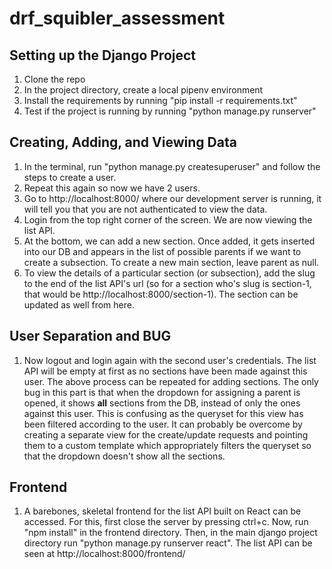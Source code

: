 # drf_squibler_assessment

## Setting up the Django Project

1. Clone the repo
2. In the project directory, create a local pipenv environment
3. Install the requirements by running "pip install -r requirements.txt"
4. Test if the project is running by running "python manage.py runserver"

## Creating, Adding, and Viewing Data

1. In the terminal, run "python manage.py createsuperuser" and follow the steps to create a user.
2. Repeat this again so now we have 2 users.
3. Go to http://localhost:8000/ where our development server is running, it will tell you that you are not authenticated to view the data.
4. Login from the top right corner of the screen. We are now viewing the list API.
5. At the bottom, we can add a new section. Once added, it gets inserted into our DB and appears in the list of possible parents if we want to create a subsection. To create a new main section, leave parent as null.
6. To view the details of a particular section (or subsection), add the slug to the end of the list API's url (so for a section who's slug is section-1, that would be http://localhost:8000/section-1). The section can be updated as well from here. 

## User Separation and BUG
1. Now logout and login again with the second user's credentials. The list API will be empty at first as no sections have been made against this user. The above process can be repeated for adding sections. The only bug in this part is that when the dropdown for assigning a parent is opened, it shows **all** sections from the DB, instead of only the ones against this user. This is confusing as the queryset for this view has been filtered according to the user. It can probably be overcome by creating a separate view for the create/update requests  and pointing them to a custom template which appropriately filters the queryset so that the dropdown doesn't show all the sections.

## Frontend
1. A barebones, skeletal frontend for the list API built on React can be accessed. For this, first close the server by pressing ctrl+c. Now, run "npm install" in the frontend directory. Then, in the main django project directory run "python manage.py runserver react". The list API can be seen at http://localhost:8000/frontend/
